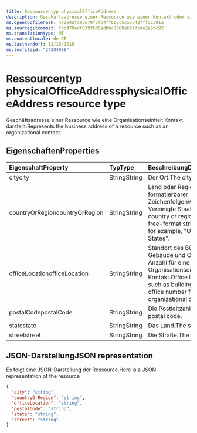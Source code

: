 ```yaml
---
title: Ressourcentyp physicalOfficeAddress
description: Geschäftsadresse einer Ressource wie einen Kontakt oder eine Ereignis darstellt.
ms.openlocfilehash: 472e4dfd03670f5fd4ff6b5c5c53342fff5c391a
ms.sourcegitcommit: f3d479edf03935d0edbbc7668a65f7cde2a56c92
ms.translationtype: MT
ms.contentlocale: de-DE
ms.lasthandoff: 12/15/2018
ms.locfileid: "27284098"
---
```

# <a name="physicalofficeaddress-resource-type"></a><span data-ttu-id="445c9-103">Ressourcentyp physicalOfficeAddress</span><span class="sxs-lookup"><span data-stu-id="445c9-103">physicalOfficeAddress resource type</span></span>

<span data-ttu-id="445c9-104">Geschäftsadresse einer Ressource wie eine Organisationseinheit Kontakt darstellt.</span><span class="sxs-lookup"><span data-stu-id="445c9-104">Represents the business address of a resource such as an organizational contact.</span></span>

## <a name="properties"></a><span data-ttu-id="445c9-105">Eigenschaften</span><span class="sxs-lookup"><span data-stu-id="445c9-105">Properties</span></span>

| <span data-ttu-id="445c9-106">Eigenschaft</span><span class="sxs-lookup"><span data-stu-id="445c9-106">Property</span></span>     | <span data-ttu-id="445c9-107">Typ</span><span class="sxs-lookup"><span data-stu-id="445c9-107">Type</span></span>   |<span data-ttu-id="445c9-108">Beschreibung</span><span class="sxs-lookup"><span data-stu-id="445c9-108">Description</span></span>|
|:---------------|:--------|:----------|
|<span data-ttu-id="445c9-109">city</span><span class="sxs-lookup"><span data-stu-id="445c9-109">city</span></span>|<span data-ttu-id="445c9-110">String</span><span class="sxs-lookup"><span data-stu-id="445c9-110">String</span></span>|<span data-ttu-id="445c9-111">Der Ort.</span><span class="sxs-lookup"><span data-stu-id="445c9-111">The city.</span></span>|
|<span data-ttu-id="445c9-112">countryOrRegion</span><span class="sxs-lookup"><span data-stu-id="445c9-112">countryOrRegion</span></span>|<span data-ttu-id="445c9-113">String</span><span class="sxs-lookup"><span data-stu-id="445c9-113">String</span></span>|<span data-ttu-id="445c9-p101">Land oder Region Ein frei formatierbarer Zeichenfolgenwert, z. B. Vereinigte Staaten.</span><span class="sxs-lookup"><span data-stu-id="445c9-p101">The country or region. It's a free-format string value, for example, "United States".</span></span>|
|<span data-ttu-id="445c9-116">officeLocation</span><span class="sxs-lookup"><span data-stu-id="445c9-116">officeLocation</span></span>  | <span data-ttu-id="445c9-117">String</span><span class="sxs-lookup"><span data-stu-id="445c9-117">String</span></span> | <span data-ttu-id="445c9-118">Standort des Büros wie Gebäude und Office Anzahl für eine Organisationseinheit Kontakt.</span><span class="sxs-lookup"><span data-stu-id="445c9-118">Office location such as building and office number for an organizational contact.</span></span>  |
|<span data-ttu-id="445c9-119">postalCode</span><span class="sxs-lookup"><span data-stu-id="445c9-119">postalCode</span></span>|<span data-ttu-id="445c9-120">String</span><span class="sxs-lookup"><span data-stu-id="445c9-120">String</span></span>|<span data-ttu-id="445c9-121">Die Postleitzahl.</span><span class="sxs-lookup"><span data-stu-id="445c9-121">The postal code.</span></span>|
|<span data-ttu-id="445c9-122">state</span><span class="sxs-lookup"><span data-stu-id="445c9-122">state</span></span>|<span data-ttu-id="445c9-123">String</span><span class="sxs-lookup"><span data-stu-id="445c9-123">String</span></span>|<span data-ttu-id="445c9-124">Das Land.</span><span class="sxs-lookup"><span data-stu-id="445c9-124">The state.</span></span>|
|<span data-ttu-id="445c9-125">street</span><span class="sxs-lookup"><span data-stu-id="445c9-125">street</span></span>|<span data-ttu-id="445c9-126">String</span><span class="sxs-lookup"><span data-stu-id="445c9-126">String</span></span>|<span data-ttu-id="445c9-127">Die Straße.</span><span class="sxs-lookup"><span data-stu-id="445c9-127">The street.</span></span>|

## <a name="json-representation"></a><span data-ttu-id="445c9-128">JSON-Darstellung</span><span class="sxs-lookup"><span data-stu-id="445c9-128">JSON representation</span></span>

<span data-ttu-id="445c9-129">Es folgt eine JSON-Darstellung der Ressource.</span><span class="sxs-lookup"><span data-stu-id="445c9-129">Here is a JSON representation of the resource</span></span>

<!-- {
  "blockType": "resource",
  "optionalProperties": [

  ],
  "@odata.type": "microsoft.graph.physicalOfficeAddress"
}-->

```json
{
  "city": "string",
  "countryOrRegion": "string",
  "officeLocation": "string",
  "postalCode": "string",
  "state": "string",
  "street": "string"
}

```

<!-- uuid: 8fcb5dbc-d5aa-4681-8e31-b001d5168d79
2015-10-25 14:57:30 UTC -->
<!-- {
  "type": "#page.annotation",
  "description": "physicalOfficeAddress resource",
  "keywords": "",
  "section": "documentation",
  "tocPath": ""
}-->
